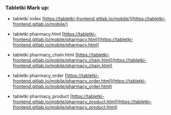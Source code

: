 ### Tabletki Mark up: 
* tabletki index [https://tabletki-frontend.gitlab.io/mobile/](https://tabletki-frontend.gitlab.io/mobile/)

* tabletki pharmacy.html [https://tabletki-frontend.gitlab.io/mobile/pharmacy.html](https://tabletki-frontend.gitlab.io/mobile/pharmacy.html)

* tabletki pharmacy_chain.html [https://tabletki-frontend.gitlab.io/mobile/pharmacy_chain.html](https://tabletki-frontend.gitlab.io/mobile/pharmacy_chain.html)

* tabletki pharmacy_order [https://tabletki-frontend.gitlab.io/mobile/pharmacy_order.html](https://tabletki-frontend.gitlab.io/mobile/pharmacy_order.html)

* tabletki pharmacy_product [https://tabletki-frontend.gitlab.io/mobile/pharmacy_product.html](https://tabletki-frontend.gitlab.io/mobile/pharmacy_product.html)